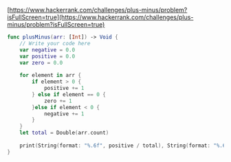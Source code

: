 [https://www.hackerrank.com/challenges/plus-minus/problem?isFullScreen=true](https://www.hackerrank.com/challenges/plus-minus/problem?isFullScreen=true)

```swift
func plusMinus(arr: [Int]) -> Void {
    // Write your code here
    var negative = 0.0
    var positive = 0.0
    var zero = 0.0
    
    for element in arr {
        if element > 0 {
            positive += 1
        } else if element == 0 {
            zero += 1
        }else if element < 0 {
            negative += 1
        }
    }
    let total = Double(arr.count)
    
    print(String(format: "%.6f", positive / total), String(format: "%.6f", negative / total), String(format: "%.6f", zero / total), separator: "\n")
}
```
